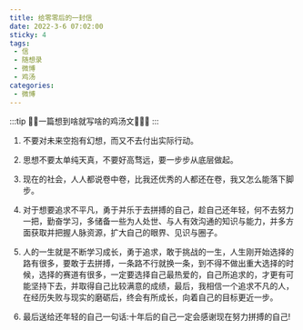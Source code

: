 ```yaml
---
title: 给零零后的一封信
date: 2022-3-6 07:02:00
sticky: 4
tags:
 - 信
 - 随想录
 - 微博
 - 鸡汤
categories: 
 - 微博
---
```


:::tip
:strawberry::tangerine:一篇想到啥就写啥的鸡汤文:lollipop::strawberry::candy:
:::

<!-- more -->

1. 不要对未来空抱有幻想，而又不去付出实际行动。

2. 思想不要太单纯天真，不要好高骛远，要一步步从底层做起。

3. 现在的社会，人人都说卷中卷，比我还优秀的人都还在卷，我又怎么能落下脚步。

4. 对于想要追求不平凡，勇于并乐于去拼搏的自己，趁自己还年轻，何不去努力一把，勤奋学习，多储备一些为人处世、与人有效沟通的知识与能力，并多方面获取并把握人脉资源，扩大自己的眼界、见识与圈子。

5. 人的一生就是不断学习成长，勇于追求，敢于挑战的一生，人生刚开始选择的路有很多，要敢于去拼搏，一条路不行就换一条，到不得不做出重大选择的时候，选择的赛道有很多，一定要选择自己最热爱的，自己所追求的，才更有可能坚持下去，并取得自己比较满意的成绩，最后，我相信一个追求不凡的人，在经历失败与现实的磨砺后，终会有所成长，向着自己的目标更近一步。

6. 最后送给还年轻的自己一句话:十年后的自己一定会感谢现在努力拼搏的自己!
